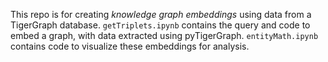 This repo is for creating *knowledge graph embeddings* using data from a TigerGraph database. ```getTriplets.ipynb``` contains the query and code to embed a graph, with data extracted using pyTigerGraph. ```entityMath.ipynb``` contains code to visualize these embeddings for analysis.